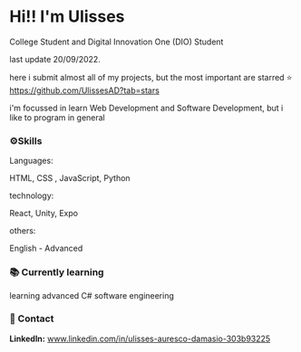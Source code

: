 # Hi!! I'm Ulisses 

College Student and Digital Innovation One (DIO) Student

last update 20/09/2022.

here i submit almost all of my projects, but the most important are starred 
:star: https://github.com/UlissesAD?tab=stars

i'm focussed in learn Web Development and Software Development, but i like to program in general

### :gear:Skills
Languages:

HTML, CSS , JavaScript, Python

technology:

React, Unity, Expo

others:

English - Advanced

### :books: Currently learning

learning advanced C# 
software engineering

### :handshake: Contact

**LinkedIn:** www.linkedin.com/in/ulisses-auresco-damasio-303b93225

